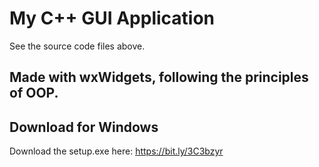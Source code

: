 # My C++ GUI Application
See the source code files above.
## Made with wxWidgets, following the principles of OOP.
## Download for Windows
Download the setup.exe here: https://bit.ly/3C3bzyr
